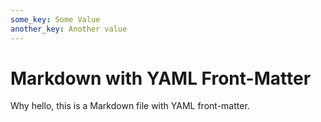 ```yaml
---
some_key: Some Value
another_key: Another value
---
```

# Markdown with YAML Front-Matter

Why hello, this is a Markdown file with YAML front-matter.
